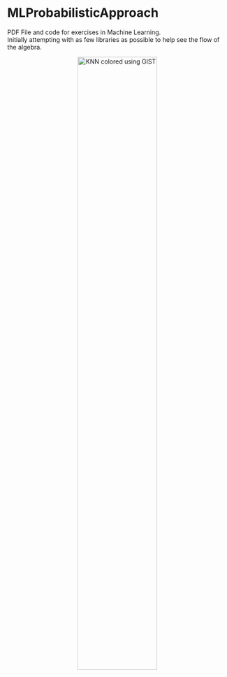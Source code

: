 # MLProbabilisticApproach
PDF File and code for exercises in Machine Learning. </br>
Initially attempting with as few libraries as possible to help see the flow of the algebra.


<p align="center"><img src="https://raw.githubusercontent.com/jbrdge/ML_using_probability/KNN_GISTplot.png" alt="KNN colored using GIST" width="60%"></p>
